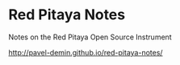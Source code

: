 # Red Pitaya Notes

Notes on the Red Pitaya Open Source Instrument

http://pavel-demin.github.io/red-pitaya-notes/
